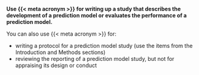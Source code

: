 **Use {{< meta acronym >}} for writing up a study that describes the development of a prediction model or evaluates the performance of a prediction model.**

You can also use {{< meta acronym >}} for:

* writing a protocol for a prediction model study (use the items from the Introduction and Methods sections)
* reviewing the reporting of a prediction model study, but not for appraising its design or conduct
